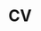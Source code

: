 # CV

<!DOCTYPE html>
<html>
<head>
	<meta charset="utf-8">
	<title>[ Aida.miled @ UHA ]</title>
	<meta name="viewport" content="width=device-width, initial-scale=1.0">

</body>

</html>
